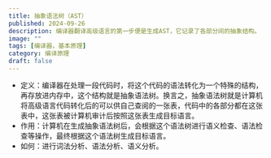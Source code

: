 ```yaml
---
title: 抽象语法树（AST）
published: 2024-09-26
description: 编译器翻译高级语言的第一步便是生成AST，它记录了各部分间的抽象结构。
image: ""
tags: [编译器，基本原理]
category: 编译原理
draft: false
---
```





- 定义：编译器在处理一段代码时，将这个代码的语法转化为一个特殊的结构，再存放进内存中，这个结构就是抽象语法树。换言之，抽象语法树就是计算机将高级语言代码转化后的可以供自己查阅的一张表，代码中的各部分都在这张表中，这张表被计算机审计后按照这张表生成目标语言。
- 作用：计算机在生成抽象语法树后，会根据这个语法树进行语义检查、语法检查等操作，最终根据这个语法树生成目标语言。
- 如何：进行词法分析、语法分析、语义分析。